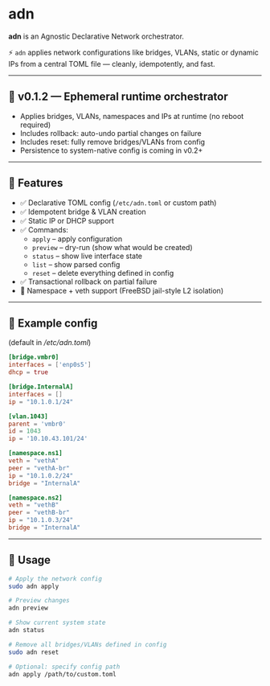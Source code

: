 # adn

**adn** is an Agnostic Declarative Network orchestrator.

⚡ `adn` applies network configurations like bridges, VLANs, static or dynamic IPs from a central TOML file — cleanly, idempotently, and fast.

---

## 🚧 v0.1.2 — Ephemeral runtime orchestrator

- Applies bridges, VLANs, namespaces and IPs at runtime (no reboot required)
- Includes rollback: auto-undo partial changes on failure
- Includes reset: fully remove bridges/VLANs from config
- Persistence to system-native config is coming in v0.2+

---

## 🔧 Features

- ✅ Declarative TOML config (`/etc/adn.toml` or custom path)
- ✅ Idempotent bridge & VLAN creation
- ✅ Static IP or DHCP support
- ✅ Commands:
  - `apply` – apply configuration
  - `preview` – dry-run (show what would be created)
  - `status` – show live interface state
  - `list` – show parsed config
  - `reset` – delete everything defined in config
- ✅ Transactional rollback on partial failure
- 🧱 Namespace + veth support (FreeBSD jail-style L2 isolation)

---

## 🔧 Example config

(default in */etc/adn.toml*)
```toml
[bridge.vmbr0]
interfaces = ['enp0s5']
dhcp = true

[bridge.InternalA]
interfaces = []
ip = "10.1.0.1/24"

[vlan.1043]
parent = 'vmbr0'
id = 1043
ip = '10.10.43.101/24'

[namespace.ns1]
veth = "vethA"
peer = "vethA-br"
ip = "10.1.0.2/24"
bridge = "InternalA"

[namespace.ns2]
veth = "vethB"
peer = "vethB-br"
ip = "10.1.0.3/24"
bridge = "InternalA"
```

---

## 🚀 Usage

```bash
# Apply the network config
sudo adn apply

# Preview changes
adn preview

# Show current system state
adn status

# Remove all bridges/VLANs defined in config
sudo adn reset

# Optional: specify config path
adn apply /path/to/custom.toml
```
